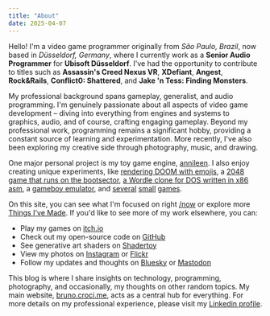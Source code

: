 ```yaml
---
title: "About"
date: 2025-04-07
---
```


Hello! I'm a video game programmer originally from _São Paulo, Brazil_, now based in _Düsseldorf, Germany_, where I currently work as a **Senior Audio Programmer** for **Ubisoft Düsseldorf**. I've had the opportunity to contribute to titles such as **Assassin's Creed Nexus VR**, **XDefiant**, **Angest**, **Rock&Rails**, **Conflict0: Shattered**, and **Jake 'n Tess: Finding Monsters**.

My professional background spans gameplay, generalist, and audio programming. I'm genuinely passionate about all aspects of video game development – diving into everything from engines and systems to graphics, audio, and of course, crafting engaging gameplay. Beyond my professional work, programming remains a significant hobby, providing a constant source of learning and experimentation. More recently, I've also been exploring my creative side through photography, music, and drawing.

One major personal project is my toy game engine, [annileen](https://github.com/CrociDB/annileen). I also enjoy creating unique experiments, like [rendering DOOM with emojis](https://github.com/CrociDB/doomoji), a [2048 game that runs on the bootsector](https://crocidb.github.io/retro2048/), [a Wordle clone for DOS written in x86 asm](https://github.com/CrociDB/wordlos), a [gameboy emulator](https://github.com/CrociDB/mygbemu), and [several](https://crocidb.itch.io/phosphorus-dating) [small](https://crocidb.itch.io/mitosis-project) [games](https://crocidb.itch.io/spacelord-x).

On this site, you can see what I'm focused on right [/now](/now) or explore more [Things I've Made](/things-ive-made). If you'd like to see more of my work elsewhere, you can:

 - Play my games on [itch.io](https://crocidb.itch.io/)
 - Check out my open-source code on [GitHub](https://github.com/CrociDB)
 - See generative art shaders on [Shadertoy](https://www.shadertoy.com/user/crocidb)
 - View my photos on [Instagram](https://www.instagram.com/crocidb/) or [Flickr](https://www.flickr.com/photos/crocidb/)
 - Follow my updates and thoughts on [Bluesky](https://bsky.app/profile/crocidb.bsky.social) or [Mastodon](https://mastodon.gamedev.place/@crocidb)

This blog is where I share insights on technology, programming, photography, and occasionally, my thoughts on other random topics. My main website, [bruno.croci.me](https://bruno.croci.me/), acts as a central hub for everything. For more details on my professional experience, please visit my [Linkedin profile](http://linkedin.com/in/crocidb).

